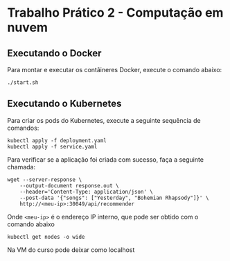 # Trabalho Prático 2 - Computação em nuvem

## Executando o Docker
Para montar e executar os contâineres Docker, execute o comando abaixo: 
```
./start.sh
``` 

## Executando o Kubernetes 
Para criar os pods do Kubernetes, execute a seguinte sequência de comandos: 
```
kubectl apply -f deployment.yaml
kubectl apply -f service.yaml
```
Para verificar se a aplicação foi criada com sucesso, faça a seguinte chamada: 
```
wget --server-response \
    --output-document response.out \
    --header='Content-Type: application/json' \
    --post-data '{"songs": ["Yesterday", "Bohemian Rhapsody"]}' \
    http://<meu-ip>:30049/api/recommender
```
Onde `<meu-ip>` é o endereço IP interno, que pode ser obtido com o comando abaixo
```
kubectl get nodes -o wide
```
Na VM do curso pode deixar como localhost